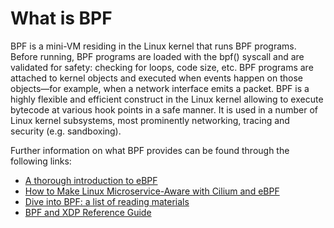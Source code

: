 # What is BPF
BPF is a mini-VM residing in the Linux kernel that runs BPF programs. Before running, BPF programs are loaded with the bpf() syscall and are validated for safety: checking for loops, code size, etc. BPF programs are attached to kernel objects and executed when events happen on those objects—for example, when a network interface emits a packet.
BPF is a highly flexible and efficient construct in the Linux kernel allowing to execute bytecode at various hook points in a safe manner. It is used in a number of Linux kernel subsystems, most prominently networking, tracing and security (e.g. sandboxing).

Further information on what BPF provides can be found through the following links:
- [A thorough introduction to eBPF](https://lwn.net/Articles/740157/)
- [How to Make Linux Microservice-Aware with Cilium and eBPF](https://www.infoq.com/presentations/linux-cilium-ebpf)
- [Dive into BPF: a list of reading materials](https://qmonnet.github.io/whirl-offload/2016/09/01/dive-into-bpf/)
- [BPF and XDP Reference Guide](https://docs.cilium.io/en/stable/bpf/)

